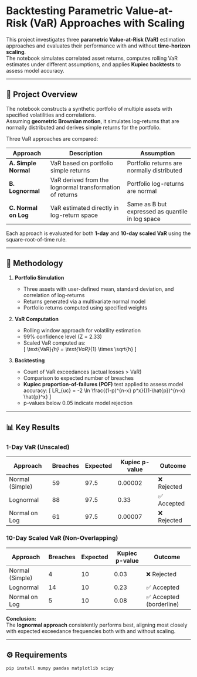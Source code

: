 # Backtesting Parametric Value-at-Risk (VaR) Approaches with Scaling

This project investigates three **parametric Value-at-Risk (VaR)** estimation approaches and evaluates their performance with and without **time-horizon scaling**.  
The notebook simulates correlated asset returns, computes rolling VaR estimates under different assumptions, and applies **Kupiec backtests** to assess model accuracy.

---

## 📘 Project Overview

The notebook constructs a synthetic portfolio of multiple assets with specified volatilities and correlations.  
Assuming **geometric Brownian motion**, it simulates log-returns that are normally distributed and derives simple returns for the portfolio.  

Three VaR approaches are compared:

| Approach | Description | Assumption |
|-----------|--------------|-------------|
| **A. Simple Normal** | VaR based on portfolio simple returns | Portfolio returns are normally distributed |
| **B. Lognormal** | VaR derived from the lognormal transformation of returns | Portfolio log-returns are normal |
| **C. Normal on Log** | VaR estimated directly in log-return space | Same as B but expressed as quantile in log space |

Each approach is evaluated for both **1-day** and **10-day scaled VaR** using the square-root-of-time rule.

---

## 🔬 Methodology

1. **Portfolio Simulation**
   - Three assets with user-defined mean, standard deviation, and correlation of log-returns  
   - Returns generated via a multivariate normal model  
   - Portfolio returns computed using specified weights  

2. **VaR Computation**
   - Rolling window approach for volatility estimation  
   - 99% confidence level (Z = 2.33)  
   - Scaled VaR computed as:  
     \[
     \text{VaR}_{h} = \text{VaR}_{1} \times \sqrt{h}
     \]

3. **Backtesting**
   - Count of VaR exceedances (actual losses > VaR)
   - Comparison to expected number of breaches
   - **Kupiec proportion-of-failures (POF)** test applied to assess model accuracy:
     \[
     LR_{uc} = -2 \ln \frac{(1-p)^{n-x} p^x}{(1-\hat{p})^{n-x} \hat{p}^x}
     \]
   - p-values below 0.05 indicate model rejection

---

## 📊 Key Results

### 1-Day VaR (Unscaled)
| Approach | Breaches | Expected | Kupiec p-value | Outcome |
|-----------|-----------|-----------|----------------|----------|
| Normal (Simple) | 59 | 97.5 | 0.00002 | ❌ Rejected |
| Lognormal | 88 | 97.5 | 0.33 | ✅ Accepted |
| Normal on Log | 61 | 97.5 | 0.00007 | ❌ Rejected |

### 10-Day Scaled VaR (Non-Overlapping)
| Approach | Breaches | Expected | Kupiec p-value | Outcome |
|-----------|-----------|-----------|----------------|----------|
| Normal (Simple) | 4 | 10 | 0.03 | ❌ Rejected |
| Lognormal | 14 | 10 | 0.23 | ✅ Accepted |
| Normal on Log | 5 | 10 | 0.08 | ✅ Accepted (borderline) |

**Conclusion:**  
The **lognormal approach** consistently performs best, aligning most closely with expected exceedance frequencies both with and without scaling.

---

## ⚙️ Requirements

```bash
pip install numpy pandas matplotlib scipy
